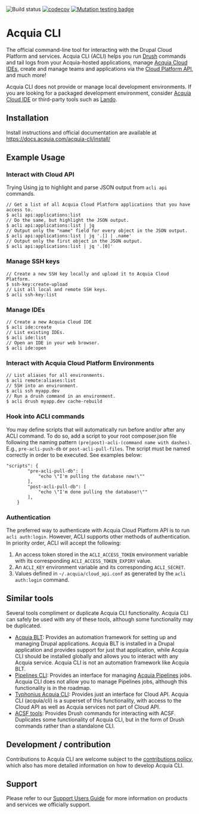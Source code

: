 ![Build status](https://github.com/acquia/cli/actions/workflows/ci.yml/badge.svg?branch=main) [![codecov](https://codecov.io/github/acquia/cli/branch/main/graph/badge.svg?token=93Y86CBRSE)](https://codecov.io/github/acquia/cli) [![Mutation testing badge](https://img.shields.io/endpoint?style=flat&url=https%3A%2F%2Fbadge-api.stryker-mutator.io%2Fgithub.com%2Facquia%2Fcli%2Fmain)](https://dashboard.stryker-mutator.io/reports/github.com/acquia/cli/main)
# Acquia CLI

The official command-line tool for interacting with the Drupal Cloud Platform and services. Acquia CLI (ACLI) helps you run [Drush](http://www.drush.org/) commands and tail logs from your Acquia-hosted applications, manage [Acquia Cloud IDEs](https://docs.acquia.com/dev-studio/ide/), create and manage teams and applications via the [Cloud Platform API](https://cloudapi-docs.acquia.com/), and much more!

Acquia CLI does not provide or manage local development environments. If you are looking for a packaged development environment, consider [Acquia Cloud IDE](https://docs.acquia.com/dev-studio/ide/) or third-party tools such as [Lando](https://lando.dev/).


## Installation

Install instructions and official documentation are available at https://docs.acquia.com/acquia-cli/install/

## Example Usage

### Interact with Cloud API

Trying Using [jq](https://stedolan.github.io/jq/) to highlight and parse JSON output from `acli api` commands.
```
// Get a list of all Acquia Cloud Platform applications that you have access to.
$ acli api:applications:list
// Do the same, but highlight the JSON output.
$ acli api:applications:list | jq
// Output only the "name" field for every object in the JSON output.
$ acli api:applications:list | jq '.[] | .name'
// Output only the first object in the JSON output.
$ acli api:applications:list | jq '.[0]'
```

### Manage SSH keys

```
// Create a new SSH key locally and upload it to Acquia Cloud Platform.
$ ssh-key:create-upload
// List all local and remote SSH keys.
$ acli ssh-key:list
```

### Manage IDEs

```
// Create a new Acquia Cloud IDE
$ acli ide:create
// List existing IDEs.
$ acli ide:list
// Open an IDE in your web browser.
$ acli ide:open
```

### Interact with Acquia Cloud Platform Environments

```
// List aliases for all environments.
$ acli remote:aliases:list
// SSH into an environment.
$ acli ssh myapp.dev
// Run a drush command in an environment.
$ acli drush myapp.dev cache-rebuild
```

### Hook into ACLI commands

You may define scripts that will automatically run before and/or after any ACLI command. To do so, add a script to your root composer.json file following the naming pattern `(pre|post)-acli-(command name with dashes)`. E.g., `pre-acli-push-db` or `post-acli-pull-files`. The script must be named correctly in order to be executed. See examples below:
```
"scripts": {
        "pre-acli-pull-db": [
            "echo \"I'm pulling the database now!\""
        ],
        "post-acli-pull-db": [
            "echo \"I'm done pulling the database!\""
        ],
    }
```

### Authentication

The preferred way to authenticate with Acquia Cloud Platform API is to run `acli auth:login`. However, ACLI supports other methods of authentication. In priority order, ACLI will accept the following:

1. An access token stored in the `ACLI_ACCESS_TOKEN` environment variable with its corresponding `ACLI_ACCESS_TOKEN_EXPIRY` value.
2. An `ACLI_KEY` environment variable and its corresponding `ACLI_SECRET`.
3. Values defined in `~/.acquia/cloud_api.conf` as generated by the `acli auth:login` command.

## Similar tools
Several tools compliment or duplicate Acquia CLI functionality. Acquia CLI can safely be used with any of these tools, although some functionality may be duplicated.
- [Acquia BLT](https://github.com/acquia/blt): Provides an automation framework for setting up and managing Drupal applications. Acquia BLT is installed in a Drupal application and provides support for just that application, while Acquia CLI should be installed globally and allows you to interact with any Acquia service. Acquia CLI is not an automation framework like Acquia BLT.
- [Pipelines CLI](https://docs.acquia.com/acquia-cloud/develop/pipelines/cli/): Provides an interface for managing [Acquia Pipelines](https://docs.acquia.com/acquia-cloud/develop/pipelines) jobs. Acquia CLI does not allow you to manage Pipelines jobs, although this functionality is in the roadmap.
- [Typhonius Acquia CLI](https://github.com/typhonius/acquia_cli): Provides just an interface for Cloud API. Acquia CLI (acquia/cli) is a superset of this functionality, with access to the Cloud API as well as Acquia services not part of Cloud API.
- [ACSF tools](https://github.com/acquia/acsf-tools): Provides Drush commands for interacting with ACSF. Duplicates some functionality of Acquia CLI, but in the form of Drush commands rather than a standalone CLI.

## Development / contribution

Contributions to Acquia CLI are welcome subject to the [contributions policy](CONTRIBUTING.md), which also has more detailed information on how to develop Acquia CLI.

## Support

Please refer to our [Support Users Guide](https://docs.acquia.com/support/guide/) for more information on products and services we officially support.
